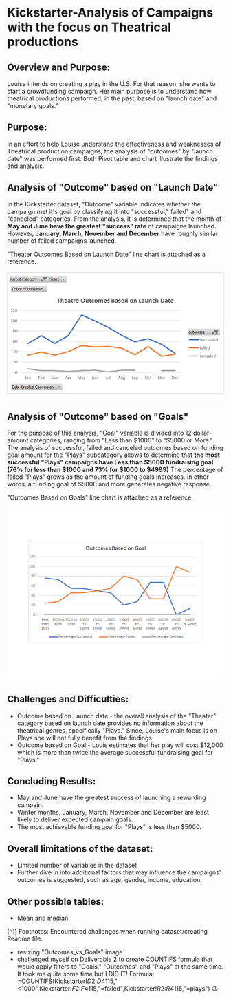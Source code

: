 # Kickstarter-Analysis of Campaigns with the focus on Theatrical productions
## Overview and Purpose:
Louise intends on creating a play in the U.S.  For that reason, she wants to start a crowdfunding campaign.  Her main purpose is to understand how theatrical productions performed, in the past, based on "launch date" and "monetary goals."
## Purpose:
In an effort to help Louise understand the effectiveness and weaknesses of Theatrical production campaigns, the analysis of "outcomes" by "launch date" was performed first. Both Pivot table and chart illustrate the findings and analysis.
## Analysis of "Outcome" based on "Launch Date" 
In the Kickstarter dataset, "Outcome" variable indicates whether the campaign met it's goal by classifying it into "successful," failed" and "canceled" categories.
From the analysis, it is determined that the month of **May and June have the greatest "success" rate** of campaigns launched.  However, **January, March, November and December** have roughly similar number of failed campaigns launched. 

"Theater Outcomes Based on Launch Date" line chart is attached as a reference.


![](Theater_Outcomes_vs_Launch.png)


## Analysis of "Outcome" based on "Goals"
For the purpose of this analysis, "Goal" variable is divided into 12 dollar-amount categories, ranging from "Less than $1000" to "$5000 or More." 
The analysis of successful, failed and canceled outcomes based on funding goal amount for the "Plays" subcategory allows to determine that **the most successful "Plays" campaigns have Less than $5000 fundraising goal (76% for less than $1000 and 73% for $1000 to $4999)**
The percentage of failed "Plays" grows as the amount of funding goals increases.  In other words, a funding goal of $5000 and more generates negative response.

"Outcomes Based on Goals" line chart is attached as a reference.

![](Outcomes_vs_Goals.png)

## Challenges and Difficulties:
- Outcome based on Launch date - the overall analysis of the "Theater" category based on launch date provides no information about the theatrical genres, specifically "Plays."  Since, Louise's main focus is on Plays she will not fully benefit from the findings.
- Outcome based on Goal - Louis estimates that her play will cost $12,000 which is more than twice the average successful fundraising goal for "Plays."
## Concluding Results:
- May and June have the greatest success of launching a rewarding campain.
- Winter months, January, March, November and December are least likely to deliver expected campain goals.
- The most achievable funding goal for "Plays" is less than $5000.
## Overall limitations of the dataset:
- Limited number of variables in the dataset 
- Further dive in into additional factors that may influence the campaigns' outcomes is suggested, such as age, gender, income, education.
## Other possible tables:
- Mean and median 


[^1] Footnotes: Encountered challenges when running dataset/creating Readme file:
- resizing "Outcomes_vs_Goals" image
- challenged myself on Deliverable 2 to create COUNTIFS formula that would apply filters to "Goals," "Outcomes" and "Plays" at the same time.  It took me quite some time but I DID IT! Formula: =COUNTIFS(Kickstarter!$D$2:$D$4115,"<1000",Kickstarter!$F$2:$F$4115,"=failed",Kickstarter!$R$2:$R$4115,"=plays") :smiley:

